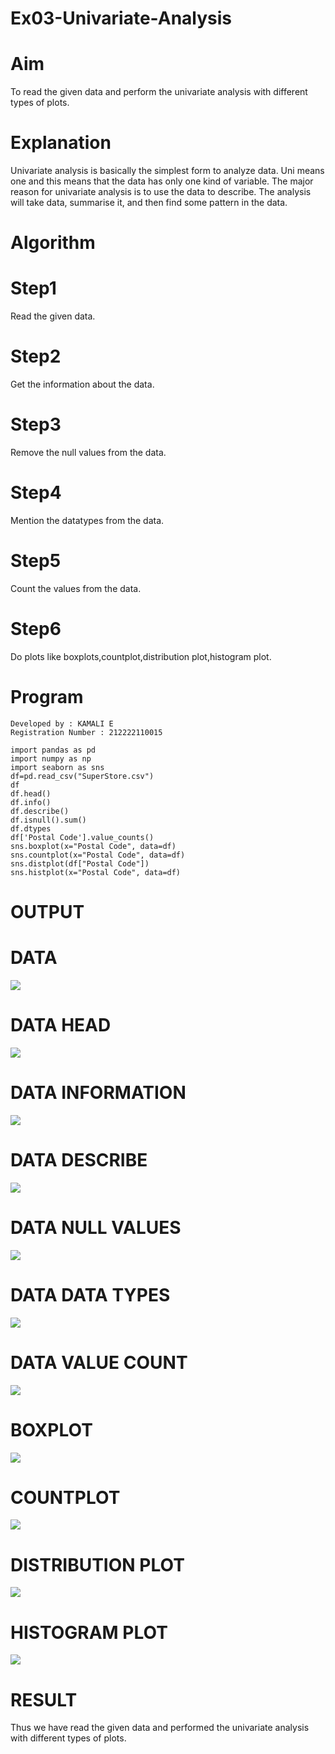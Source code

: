 # Ex03-Univariate-Analysis

# Aim

To read the given data and perform the univariate analysis with different types of plots.

# Explanation

Univariate analysis is basically the simplest form to analyze data. Uni means one and this means that the data has only one kind of variable. The major reason for univariate analysis is to use the data to describe. The analysis will take data, summarise it, and then find some pattern in the data.

# Algorithm

# Step1

Read the given data.

# Step2

Get the information about the data.

# Step3

Remove the null values from the data.

# Step4

Mention the datatypes from the data.

# Step5

Count the values from the data.

# Step6

Do plots like boxplots,countplot,distribution plot,histogram plot.

# Program

```
Developed by : KAMALI E
Registration Number : 212222110015

import pandas as pd
import numpy as np
import seaborn as sns
df=pd.read_csv("SuperStore.csv")
df
df.head()
df.info()
df.describe()
df.isnull().sum()
df.dtypes
df['Postal Code'].value_counts()
sns.boxplot(x="Postal Code", data=df)
sns.countplot(x="Postal Code", data=df)
sns.distplot(df["Postal Code"])
sns.histplot(x="Postal Code", data=df)
```

# OUTPUT

# DATA

![](1.png)

# DATA HEAD

![](2.png)

# DATA INFORMATION

![](3.png)

# DATA DESCRIBE 

![](4.png)

# DATA NULL VALUES

![](5.png)

# DATA DATA TYPES

![](6.png)

# DATA VALUE COUNT

![](7.png)

# BOXPLOT

![](8.png)

# COUNTPLOT

![](9.png)

# DISTRIBUTION PLOT

![](10png)

# HISTOGRAM PLOT

![](11.png)

# RESULT

Thus we have read the given data and performed the univariate analysis with different types of plots.
